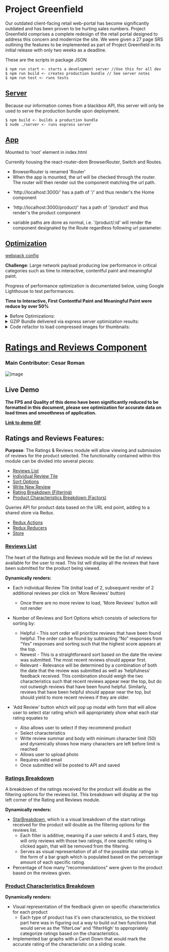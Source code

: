 # Project Greenfield

Our outdated client-facing retail web-portal has become significantly outdated and has been proven to be hurting sales numbers. Project Greenfield comprises a complete redesign of the retail portal designed to address this concern and modernize the site. We were given a 27 page SRS outlining the features to be implemented as part of Project Greenfield in its initial release with only two weeks as a deadline. 

These are the scripts in package JSON

```
$ npm run start <- starts a development server //Use this for all dev
$ npm run build <- creates production bundle // See server notes
$ npm run test <- runs tests
```

## [Server](/server/index.js)

Because our information comes from a blackbox API, this server will only be used to serve the production bundle upon deployment.

```
$ npm build <- builds a production bundle
$ node ./server <- runs express server
```

## [App](/src/components/App.js)

Mounted to 'root' element in index.html

Currently housing the react-router-dom BrowserRouter, Switch and Routes.

- BrowserRouter is renamed 'Router'
- When the app is mounted, the url will be checked through the router. The router will then render out the component matching the url path.

* 'http://localhost:3000/' has a path of '/' and thus render's the Home component
* 'http://localhost:3000/product/' has a path of '/product' and thus render's the product component

* variable paths are done as normal, i.e. '/product/:id' will render the component designated by the Route regardless following url parameter.

## [**Optimization**](/server/index.js)

[webpack config](/webpack.config.js)

**Challenge**: Large network payload producing low performance in critical categories such as time to interactive, contentful paint and meaningful paint.

Progress of performance optimization is documentated below, using Google Lighthouse to test performances.

**Time to Interactive, First Contentful Paint and Meaningful Paint were reduce by over 50%**
<details>
<summary>Before Optimizations:</summary>
<br>
<img src='https://i.imgur.com/YjpjiVy.png' width='50%'/>
</details>

<details>
<summary>GZIP Bundle delivered via express server optimization results:</summary>
<br>
<img src='https://i.imgur.com/FAIqUw2.png' width='50%'/>
</details>

<details>
<summary>Code refactor to load compressed images for thumbnails:</summary>
<br>
<img src='https://i.imgur.com/Gd19FTd.png' width='50%'/>
</details>

# [**Ratings and Reviews Component**](/src/components/Reviews)

### Main Contributor: **Cesar Roman**

![image](https://drive.google.com/uc?export=view&id=1MyRzfF42QJFiTc4ZOXMJSi23vAEjfMAi)


## **Live Demo**
<b>The FPS and Quality of this demo have been significantly reduced to be formatted in this document, please see optimization for accurate data on load times and smoothness of application.</b>

[**Link to demo GIF**](http://g.recordit.co/kLOoxaYOUV.gif)

## Ratings and Reviews Features:

**Purpose**: The Ratings & Reviews module will allow viewing and submission of reviews for the product selected. The functionality contained within this module can be divided into several pieces:

- [Reviews List](/src/components/Reviews/reviewRatingsHelpers/ReviewsList.js)
- [Individual Review Tile](/src/components/Reviews/reviewRatingsHelpers/ReviewTile.js)
- [Sort Options](/src/components/Reviews/reviewRatingsHelpers/SortingView.js)
- [Write New Review](/src/components/Reviews/reviewRatingsHelpers/AddReview.js)
- [Rating Breakdown (Filtering)](/src/components/Reviews/reviewRatingsHelpers/RatingsBreakdown.js)
- [Product Characteristics Breakdown (Factors)](/src/components/Reviews/reviewRatingsHelpers/CharBreakdown.js)

Queries API for product data based on the URL end point, adding to a shared store via Redux.

- [Redux Actions](/src/actions/ReviewActions/actions.js)
- [Redux Reducers](/src/reducers/Reviews)
- [Store](/src/reducers/index.js)

### [Reviews List](/src/components/Reviews/reviewRatingsHelpers/ReviewsList.js)
The heart of the Ratings and Reviews module will be the list of reviews available for the user to read.   This list will display all the reviews that have been submitted for the product being viewed.  

**Dynamically renders:**

- Each individual Review Tile (initial load of 2, subsequent render of 2 additional reviews per click on 'More Reviews' button)
  - Once there are no more review to load, 'More Reviews' button will not render
- Number of Reviews and Sort Options which consists of selections for sorting by:
  - Helpful - This sort order will prioritize reviews that have been found helpful.  The order can be found by subtracting “No” responses from “Yes” responses and    sorting such that the highest score appears at the top.
  - Newest - This is a straightforward sort based on the date the review was submitted.  The most recent reviews should appear first.
  - Relevant - Relevance will be determined by a combination of both the date that the review was submitted as well as ‘helpfulness’ feedback received.  This        combination should weigh the two characteristics such that recent reviews appear near the top, but do not outweigh reviews that have been found helpful.          Similarly, reviews that have been helpful should appear near the top, but should yield to more recent reviews if they are older.


- 'Add Review' button which will pop up modal with form that will allow user to select star rating which will appropriately show what each star rating equates to
  - Also allows user to select if they recommend product
  - Select characteristics 
  - Write review summar and body with minimum character limit (50) and dynamically shows how many characters are left before limit is reached
  - Allows user to upload photo
  - Requires valid email
  - Once submitted will be posted to API and saved

### [Ratings Breakdown](/src/components/Reviews/reviewRatingsHelpers/RatingsBreakdown.js)
A breakdown of the ratings received for the product will double as the filtering options for the reviews list.  This breakdown will display at the top left corner of the Rating and Reviews module. 

**Dynamically renders:**

- [StarBreakdown](/src/components/Reviews/reviewRatingsHelpers/StarBreakdown.js), which is a visual breakdown of the start ratings received for the product will double as the filtering options for the reviews list.
  - Each filter is additive, meaning if a user selects 4 and 5 stars, they will only reviews with those two ratings, if one specific rating is clicked again, that    will be removed from the filtering.
  - Serves as visual representation of all of the possible star ratings in the form of a bar graph which is   populated based on the percentage amount of each        specific rating.
- Percentage of how many "recommendations" were given to the product based on the reviews given.

### [Product Characteristics Breakdown](/src/components/Reviews/reviewRatingsHelpers/CharBreakdown.js)

**Dynamically renders:**
- Visual representation of the feedback given on specific characteristics for each product
  - Each type of product has it's own characteristics, so the trickiest part here was in figuring out a way to build out two functions that would serve as the 'filterLow' and 'filterHigh' to appropriately categorize ratings based on the characteristics. 
- Implemented bar graphs with a Caret Down that would mark the accurate rating of the characteristic on a sliding scale. 
